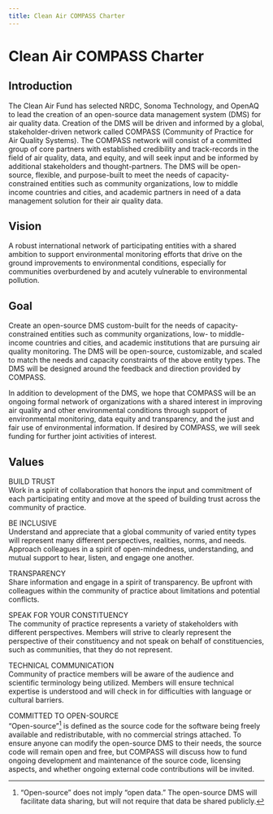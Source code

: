 ```yaml
---
title: Clean Air COMPASS Charter
---
```


# Clean Air COMPASS Charter

## Introduction

The Clean Air Fund has selected NRDC, Sonoma Technology, and OpenAQ to lead the creation of an open-source data management system (DMS) for air quality data. Creation of the DMS will be driven and informed by a global, stakeholder-driven network called COMPASS (Community of Practice for Air Quality Systems). The COMPASS network will consist of a committed group of core partners with established credibility and track-records in the field of air quality, data, and equity, and will seek input and be informed by additional stakeholders and thought-partners. The DMS will be open-source, flexible, and purpose-built to meet the needs of capacity-constrained entities such as community organizations, low to middle income countries and cities, and academic partners in need of a data management solution for their air quality data.

## Vision

A robust international network of participating entities with a shared ambition to support environmental monitoring efforts that drive on the ground improvements to environmental conditions, especially for communities overburdened by and acutely vulnerable to environmental pollution.

## Goal

Create an open-source DMS custom-built for the needs of capacity-constrained entities such as community organizations, low- to middle-income countries and cities, and academic institutions that are pursuing air quality monitoring. The DMS will be open-source, customizable, and scaled to match the needs and capacity constraints of the above entity types. The DMS will be designed around the feedback and direction provided by COMPASS.

In addition to development of the DMS, we hope that COMPASS will be an ongoing formal network of organizations with a shared interest in improving air quality and other environmental conditions through support of environmental monitoring, data equity and transparency, and the just and fair use of environmental information. If desired by COMPASS, we will seek funding for further joint activities of interest.

## Values

BUILD TRUST  
Work in a spirit of collaboration that honors the input and commitment of each participating entity and move at the speed of building trust across the community of practice.

BE INCLUSIVE  
Understand and appreciate that a global community of varied entity types will represent many different perspectives, realities, norms, and needs. Approach colleagues in a spirit of open-mindedness, understanding, and mutual support to hear, listen, and engage one another.

TRANSPARENCY  
Share information and engage in a spirit of transparency. Be upfront with colleagues within the community of practice about limitations and potential conflicts.

SPEAK FOR YOUR CONSTITUENCY  
The community of practice represents a variety of stakeholders with different perspectives. Members will strive to clearly represent the perspective of their constituency and not speak on behalf of constituencies, such as communities, that they do not represent.

TECHNICAL COMMUNICATION  
Community of practice members will be aware of the audience and scientific terminology being utilized. Members will ensure technical expertise is understood and will check in for difficulties with language or cultural barriers.

COMMITTED TO OPEN-SOURCE  
“Open-source”[^1] is defined as the source code for the software being freely available and redistributable, with no commercial strings attached. To ensure anyone can modify the open-source DMS to their needs, the source code will remain open and free, but COMPASS will discuss how to fund ongoing development and maintenance of the source code, licensing aspects, and whether ongoing external code contributions will be invited.

[^1]: “Open-source” does not imply “open data.” The open-source DMS will facilitate data sharing, but will not require that data be shared publicly.